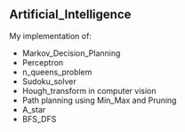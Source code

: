 ## Artificial_Intelligence

My implementation of:

- Markov_Decision_Planning  
- Perceptron
- n_queens_problem  
- Sudoku_solver 
- Hough_transform in computer vision
- Path planning using Min_Max and Pruning
- A_star
- BFS_DFS  
